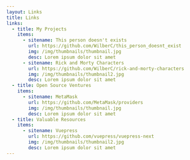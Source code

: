 ```yaml
---
layout: Links
title: Links
links:
  - title: My Projects
    items:
      - sitename: This person doesn't exists
        url: https://github.com/WilberC/this_person_doesnt_exist
        img: /img/thumbnails/thumbnail.jpg
        desc: Lorem ipsum dolor sit amet
      - sitename: Rick and Morty Characters
        url: https://github.com/WilberC/rick-and-morty-characters
        img: /img/thumbnails/thumbnail2.jpg
        desc: Lorem ipsum dolor sit amet
  - title: Open Source Ventures
    items:
      - sitename: MetaMask
        url: https://github.com/MetaMask/providers
        img: /img/thumbnails/thumbnail.jpg
        desc: Lorem ipsum dolor sit amet
  - title: Valuable Resources
    items:
      - sitename: Vuepress
        url: https://github.com/vuepress/vuepress-next
        img: /img/thumbnails/thumbnail2.jpg
        desc: Lorem ipsum dolor sit amet
---
```

